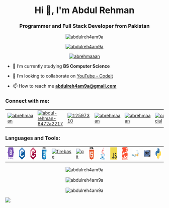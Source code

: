 <h1 align="center">Hi 👋, I'm Abdul Rehman</h1>
<h3 align="center">Programmer and Full Stack Developer from Pakistan</h3>

<p align="center"> <img src="https://komarev.com/ghpvc/?username=abdulreh4am9a&label=Profile%20views&color=0e75b6&style=flat" alt="abdulreh4am9a" /> </p>

<p align="center"> <a href="https://github.com/ryo-ma/github-profile-trophy"><img src="https://github-profile-trophy.vercel.app/?username=abdulreh4am9a&theme=onedark" alt="abdulreh4am9a" /></a> </p>

<p align="center"> <a href="https://twitter.com/abrehmaaan" target="blank"><img src="https://img.shields.io/twitter/follow/abrehmaaan?logo=twitter&style=for-the-badge" alt="abrehmaaan" /></a> </p>

- 🌱 I’m currently studying **BS Computer Science**

- 👯 I’m looking to collaborate on [YouTube - Codeit](https://www.youtube.com/c/CodeItOfficial)

- 📫 How to reach me **abdulreh4am9a@gmail.com**

<h3 align="left">Connect with me:</h3>
<p align="left">
 <table style"width: 500px">
  <tr>
   <td>
<a href="https://twitter.com/abrehmaaan" target="blank"><img align="center" src="https://raw.githubusercontent.com/rahuldkjain/github-profile-readme-generator/master/src/images/icons/Social/twitter.svg" alt="abrehmaaan" height="30" width="40" /></a>
</td><td>
    <a href="https://linkedin.com/in/abdul-rehman-8472a2217" target="blank"><img align="center" src="https://raw.githubusercontent.com/rahuldkjain/github-profile-readme-generator/master/src/images/icons/Social/linked-in-alt.svg" alt="abdul-rehman-8472a2217" height="30" width="40" /></a>
</td><td>
   <a href="https://stackoverflow.com/users/12597310" target="blank"><img align="center" src="https://raw.githubusercontent.com/rahuldkjain/github-profile-readme-generator/master/src/images/icons/Social/stack-overflow.svg" alt="12597310" height="30" width="40" /></a>
</td><td>
   <a href="https://fb.com/abrehmaaan" target="blank"><img align="center" src="https://raw.githubusercontent.com/rahuldkjain/github-profile-readme-generator/master/src/images/icons/Social/facebook.svg" alt="abrehmaaan" height="30" width="40" /></a>
</td><td>
   <a href="https://instagram.com/abrehmaaan" target="blank"><img align="center" src="https://raw.githubusercontent.com/rahuldkjain/github-profile-readme-generator/master/src/images/icons/Social/instagram.svg" alt="abrehmaaan" height="30" width="40" /></a>
</td><td>
   <a href="https://www.youtube.com/c/codeitofficial" target="blank"><img align="center" src="https://raw.githubusercontent.com/rahuldkjain/github-profile-readme-generator/master/src/images/icons/Social/youtube.svg" alt="codeitofficial" height="30" width="40" /></a>
  </tr>
  </table>
</p>

<h3 align="left">Languages and Tools:</h3>
<p align="left">
 <table>
  <tr>
   <td>
 <a href="https://getbootstrap.com" target="_blank" rel="noreferrer"> <img src="https://raw.githubusercontent.com/devicons/devicon/master/icons/bootstrap/bootstrap-plain-wordmark.svg" alt="bootstrap" width="40" height="40"/> </a></td><td> <a href="https://www.cprogramming.com/" target="_blank" rel="noreferrer"> <img src="https://raw.githubusercontent.com/devicons/devicon/master/icons/c/c-original.svg" alt="c" width="40" height="40"/> </a></td><td> <a href="https://www.w3schools.com/cpp/" target="_blank" rel="noreferrer"> <img src="https://raw.githubusercontent.com/devicons/devicon/master/icons/cplusplus/cplusplus-original.svg" alt="cplusplus" width="40" height="40"/> </a> </td><td><a href="https://www.w3schools.com/css/" target="_blank" rel="noreferrer"> <img src="https://raw.githubusercontent.com/devicons/devicon/master/icons/css3/css3-original-wordmark.svg" alt="css3" width="40" height="40"/> </a></td><td> <a href="https://firebase.google.com/" target="_blank" rel="noreferrer"> <img src="https://www.vectorlogo.zone/logos/firebase/firebase-icon.svg" alt="firebase" width="40" height="40"/> </a> </td><td><a href="https://git-scm.com/" target="_blank" rel="noreferrer"> <img src="https://www.vectorlogo.zone/logos/git-scm/git-scm-icon.svg" alt="git" width="40" height="40"/> </a></td><td> <a href="https://www.w3.org/html/" target="_blank" rel="noreferrer"> <img src="https://raw.githubusercontent.com/devicons/devicon/master/icons/html5/html5-original-wordmark.svg" alt="html5" width="40" height="40"/> </a></td><td> <a href="https://www.java.com" target="_blank" rel="noreferrer"> <img src="https://raw.githubusercontent.com/devicons/devicon/master/icons/java/java-original.svg" alt="java" width="40" height="40"/> </a></td><td> <a href="https://developer.mozilla.org/en-US/docs/Web/JavaScript" target="_blank" rel="noreferrer"> <img src="https://raw.githubusercontent.com/devicons/devicon/master/icons/javascript/javascript-original.svg" alt="javascript" width="40" height="40"/> </a></td><td> <a href="https://laravel.com/" target="_blank" rel="noreferrer"> <img src="https://raw.githubusercontent.com/devicons/devicon/master/icons/laravel/laravel-plain-wordmark.svg" alt="laravel" width="40" height="40"/> </a></td><td> <a href="https://www.mysql.com/" target="_blank" rel="noreferrer"> <img src="https://raw.githubusercontent.com/devicons/devicon/master/icons/mysql/mysql-original-wordmark.svg" alt="mysql" width="40" height="40"/> </a> </td><td><a href="https://www.php.net" target="_blank" rel="noreferrer"> <img src="https://raw.githubusercontent.com/devicons/devicon/master/icons/php/php-original.svg" alt="php" width="40" height="40"/> </a> </td><td><a href="https://www.python.org" target="_blank" rel="noreferrer"> <img src="https://raw.githubusercontent.com/devicons/devicon/master/icons/python/python-original.svg" alt="python" width="40" height="40"/> </a></td></tr></table> </p>

<p align="center"><img align="center" src="https://github-readme-stats.vercel.app/api/top-langs?username=abdulreh4am9a&show_icons=true&theme=synthwave" alt="abdulreh4am9a" /></p>

<p align="center"><img align="center" src="https://github-readme-stats.vercel.app/api?username=abdulreh4am9a&show_icons=true&theme=synthwave" alt="abdulreh4am9a" /></p>

<p align="center"><img align="center" src="https://github-readme-streak-stats.herokuapp.com/?user=abdulreh4am9a&theme=synthwave" alt="abdulreh4am9a" /></p>

<img src="https://activity-graph.herokuapp.com/graph?username=abdulreh4am9a&bg_color=2B213A&color=E5289E&line=DA5B0B&point=E1E8EB">
